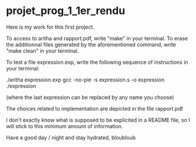 # projet_prog_1_1er_rendu

Here is my work for this first project.

To access to aritha and rapport.pdf, write "make" in your terminal.
To erase the additionnal files generated by the aforementioned command, write "make clean" in your terminal.

To test a file expression.exp, write the following sequence of instructions in your terminal:

./aritha expression.exp
gcc -no-pie -s expression.s -o expression
./expression

(where the last expression can be replaced by any name you choose)

The choices related to implementation are depicted in the file rapport.pdf

I don't exactly know what is supposed to be explicited in a README file, so I will stick to this minimum amount of information.

Have a good day / night and stay hydrated,
bloubloub
